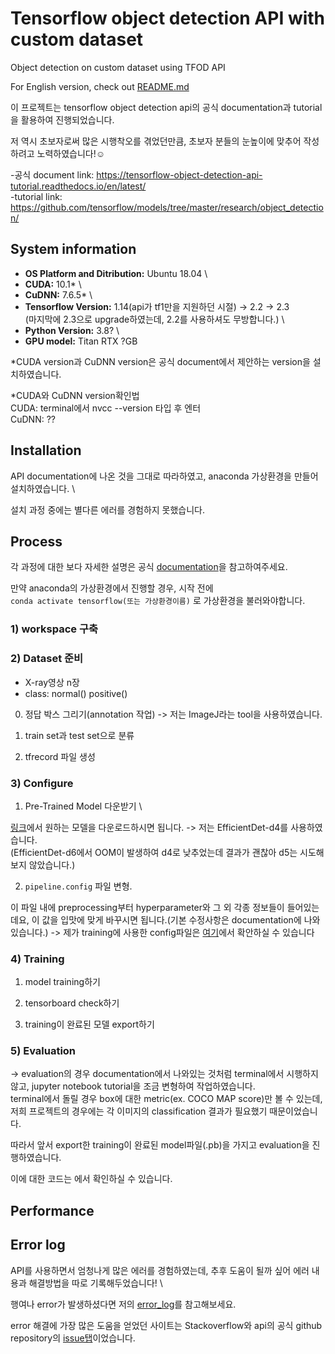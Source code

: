 # Tensorflow object detection API with custom dataset
Object detection on custom dataset using TFOD API

For English version, check out [README.md](/README.md)

이 프로젝트는 tensorflow object detection api의 공식 documentation과 tutorial을 활용하여 진행되었습니다. 

저 역시 초보자로써 많은 시행착오를 겪었던만큼, 초보자 분들의 눈높이에 맞추어 작성하려고 노력하였습니다!:relaxed:

-공식 document link: https://tensorflow-object-detection-api-tutorial.readthedocs.io/en/latest/ \
-tutorial link: https://github.com/tensorflow/models/tree/master/research/object_detection/

## System information
- __OS Platform and Ditribution:__ Ubuntu 18.04 \
- __CUDA:__ 10.1*  \
- __CuDNN:__ 7.6.5* \
- __Tensorflow Version:__ 1.14(api가 tf1만을 지원하던 시절) -> 2.2 -> 2.3 \
  (마지막에 2.3으로 upgrade하였는데, 2.2를 사용하셔도 무방합니다.) \
- __Python Version:__ 3.8? \
- __GPU model:__ Titan RTX ?GB

*CUDA version과 CuDNN version은 공식 document에서 제안하는 version을 설치하였습니다.

*CUDA와 CuDNN version확인법 \
CUDA: terminal에서 nvcc --version 타입 후 엔터 \
CuDNN: ??

## Installation
API documentation에 나온 것을 그대로 따라하였고, anaconda 가상환경을 만들어 설치하였습니다. \

설치 과정 중에는 별다른 에러를 경험하지 못했습니다.

## Process
각 과정에 대한 보다 자세한 설명은 공식 [documentation](https://tensorflow-object-detection-api-tutorial.readthedocs.io/en/latest/training.html)을 참고하여주세요.

만약 anaconda의 가상환경에서 진행할 경우, 시작 전에 \
`conda activate tensorflow(또는 가상환경이름)` 로 가상환경을 불러와야합니다.

### 1) workspace 구축

### 2) Dataset 준비
- X-ray영상 n장
- class: normal() positive()

0. 정답 박스 그리기(annotation 작업) 
-> 저는 ImageJ라는 tool을 사용하였습니다.

1. train set과 test set으로 분류

2. tfrecord 파일 생성 


### 3) Configure
1. Pre-Trained Model 다운받기 \

[링크](https://github.com/tensorflow/models/blob/master/research/object_detection/g3doc/tf2_detection_zoo.md)에서 원하는 모델을 다운로드하시면 됩니다.
-> 저는 EfficientDet-d4를 사용하였습니다. \
(EfficientDet-d6에서 OOM이 발생하여 d4로 낮추었는데 결과가 괜찮아 d5는 시도해보지 않았습니다.)

2. `pipeline.config` 파일 변형.

이 파일 내에 preprocessing부터 hyperparameter와 그 외 각종 정보들이 들어있는데요,
이 값을 입맛에 맞게 바꾸시면 됩니다.(기본 수정사항은 documentation에 나와있습니다.)
-> 제가 training에 사용한 config파일은 [여기]()에서 확안하실 수 있습니다

### 4) Training
1. model training하기


2. tensorboard check하기

3. training이 완료된 모델 export하기 

### 5) Evaluation
-> evaluation의 경우 documentation에서 나와있는 것처럼 terminal에서 시행하지 않고, jupyter notebook tutorial을 조금 변형하여 작업하였습니다. \
terminal에서 돌릴 경우 box에 대한 metric(ex. COCO MAP score)만 볼 수 있는데, 저희 프로젝트의 경우에는 각 이미지의 classification 결과가 필요했기 때문이었습니다.

따라서 앞서 export한 training이 완료된 model파일(.pb)을 가지고 evaluation을 진행하였습니다.

이에 대한 코드는 에서 확인하실 수 있습니다.

## Performance

## Error log
API를 사용하면서 엄청나게 많은 에러를 경험하였는데, 추후 도움이 될까 싶어 에러 내용과 해결방법을 따로 기록해두었습니다! \

행여나 error가 발생하셨다면 저의 [error_log](/error_log.md)를 참고해보세요.

error 해결에 가장 많은 도움을 얻었던 사이트는 Stackoverflow와 api의 공식 github repository의 [issue탭](https://github.com/tensorflow/models/issues)이었습니다.
